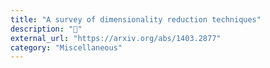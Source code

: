```yaml
---
title: "A survey of dimensionality reduction techniques"
description: "🔖"
external_url: "https://arxiv.org/abs/1403.2877"
category: "Miscellaneous"
---
```

